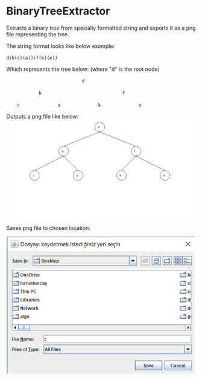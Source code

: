 # BinaryTreeExtractor
Extracts a binary tree from specially formatted string and exports it as a png file representing the tree.

The string format looks like below example:

    d(b(c)(a))(f(k)(e))

Which represents the tree below: (where "d" is the root node)



                                d                
                                
                b                              f     
                
        c              a              k              e     
        

Outputs a png file like below:
![png output](https://github.com/haruntuncay/BinaryTreeExtractor/blob/master/images/binaryAsPng.png)

Saves png file to chosen location:

![file chooser](https://github.com/haruntuncay/BinaryTreeExtractor/blob/master/images/fileSaver.png)
